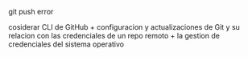 git push error

cosiderar CLI de GitHub + configuracion y actualizaciones de Git y su relacion con las credenciales de un repo remoto + la gestion de credenciales del sistema operativo